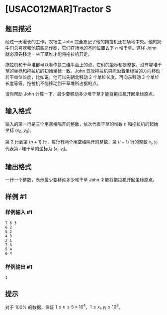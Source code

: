 # [USACO12MAR]Tractor S

## 题目描述

经过一天漫长的工作，农场主 John 完全忘记了他的拖拉机还在场地中央。他的奶牛们总喜欢和他搞些恶作剧，它们在场地的不同位置丢下 $n$ 堆干草。这样 John 就必须先移走一些干草堆才能将拖拉机开走。

拖拉机和干草堆都可以看作是二维平面上的点，它们的坐标都是整数，没有哪堆干草的坐标和拖拉机的初始坐标一致。John 驾驶拖拉机只能沿着坐标轴的方向移动若干单位长度，比如说，他可以先朝北移动 $2$ 个单位长度，再向东移动 $3$ 个单位长度等等。拖拉机不能移动到干草堆所占据的点。

请你帮助 John 计算一下，最少要移动多少堆干草才能将拖拉机开回坐标原点。

## 输入格式

输入的第一行是三个用空格隔开的整数，依次代表干草的堆数 $n$ 和拖拉机的起始坐标 $(x_0, y_0)$。

第 $2$ 行到第 $(n+1)$ 行，每行有两个用空格隔开的整数，第 $(i + 1)$ 行的整数 $x_i, y_i$ 代表第 $i$ 堆干草的坐标为 $(x_i, y_i)$。

## 输出格式

一行一个整数，表示最少要移动多少堆干草 John 才能将拖拉机开回坐标原点。

## 样例 #1

### 样例输入 #1
```
7 6 3 
6 2 
5 2 
4 3 
2 1 
7 3 
5 4 
6 4
```

### 样例输出 #1

```
1
```

## 提示

对于 $100\%$ 的数据，保证 $1 \leq n \leq 5 \times 10^4$，$1 \leq x_i, y_i \leq 10^3$。
